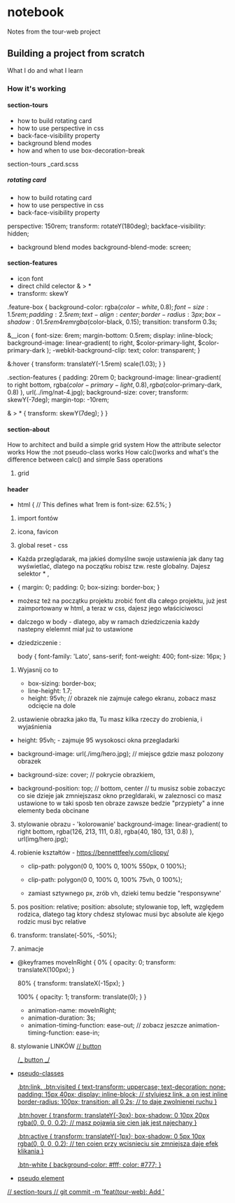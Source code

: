 # notebook

Notes from the tour-web project

## Building a project from scratch

What I do and what I learn

### How it's working

#### section-tours

- how to build rotating card
- how to use perspective in css
- back-face-visibility property
- background blend modes
- how and when to use box-decoration-break

section-tours
\_card.scss

##### rotating card

- how to build rotating card
- how to use perspective in css
- back-face-visibility property

perspective: 150rem;
transform: rotateY(180deg);
backface-visibility: hidden;

- background blend modes
  background-blend-mode: screen;

#### section-features

- icon font
- direct child celector & > \*
- transform: skewY

.feature-box {
background-color: rgba($color-white, 0.8);
  font-size: 1.5rem;
  padding: 2.5rem;
  text-align: center;
  border-radius: 3px;
  box-shadow: 0 1.5rem 4rem rgba($color-black, 0.15);
transition: transform 0.3s;

&\_\_icon {
font-size: 6rem;
margin-bottom: 0.5rem;
display: inline-block;
background-image: linear-gradient(
to right,
$color-primary-light,
$color-primary-dark
);
-webkit-background-clip: text;
color: transparent;
}

&:hover {
transform: translateY(-1.5rem) scale(1.03);
}
}

.section-features {
padding: 20rem 0;
background-image: linear-gradient(
to right bottom,
rgba($color-primary-light, 0.8),
      rgba($color-primary-dark, 0.8)
),
url(../img/nat-4.jpg);
background-size: cover;
transform: skewY(-7deg);
margin-top: -10rem;

& > \* {
transform: skewY(7deg);
}
}

#### section-about

How to architect and build a simple grid system
How the attribute selector works
How the :not pseudo-class works
How calc()works and what's the difference between calc() and simple Sass operations

1. grid

<!-- <section class="grid-test">
  <div class="row">
    <div class="col-1-of-2">Col 1 of 2</div>
    <div class="col-1-of-2">Col 2 of 2</div>
  </div>
  <div class="row">
    <div class="col-1-of-3">Col 1 of 2</div>
    <div class="col-1-of-3">Col 2 of 3</div>
    <div class="col-1-of-3">Col 3 of 3</div>
  </div>
  <div class="row">
    <div class="col-1-of-3">Col 1 of 3</div>
    <div class="col-2-of-3">Col 2 of 3</div>
  </div>

  <div class="row">
    <div class="col-1-of-4">Col 1 of 4</div>
    <div class="col-1-of-4">Col 1 of 4</div>
    <div class="col-1-of-4">Col 1 of 4</div>
    <div class="col-1-of-4">Col 1 of 4</div>
  </div>

  <div class="row">
    <div class="col-1-of-4">Col 1 of 4</div>
    <div class="col-1-of-4">Col 1 of 4</div>
    <div class="col-2-of-4">Col 2 of 4</div>
  </div>

  <div class="row">
    <div class="col-1-of-4">Col 1 of 4</div>
    <div class="col-3-of-4">Col 3 of 4</div>
  </div>
</section> -->

#### header

- html {
  // This defines what 1rem is
  font-size: 62.5%;
  }

1. import fontów
<link href="https://fonts.googleapis.com/css?family=Lato:100,300,400,700,900">

2. icona, favicon
<link rel="shortcut icon" type="image/jpg" href="img/favicon.png" />

3. global reset - css

- Każda przeglądarak, ma jakieś domyślne swoje ustawienia jak dany tag wyświetlać, dlatego na początku robisz tzw. reste globalny. Dajesz selektor \* ,

* {
  margin: 0;
  padding: 0;
  box-sizing: border-box;
  }

- możesz też na początku projektu zrobić font dla całego projektu, już jest zaimportowany w html, a teraz w css, dajesz jego właściciwosci
- dalczego w body - dlatego, aby w ramach dziedziczenia każdy nastepny elelemnt miał już to ustawione

- dziedziczenie :

  body {
  font-family: 'Lato', sans-serif;
  font-weight: 400;
  font-size: 16px;
  }

1. Wyjasnij co to

   - box-sizing: border-box;
   - line-height: 1.7;
   - height: 95vh;
     // obrazek nie zajmuje całego ekranu, zobacz masz odcięcie na dole

2. ustawienie obrazka jako tła,
   Tu masz kilka rzeczy do zrobienia, i wyjaśnienia

- height: 95vh; - zajmuje 95 wysokosci okna przegladarki

- background-image: url(./img/hero.jpg);
  // miejsce gdzie masz polozony obrazek

- background-size: cover;
  // pokrycie obrazkiem,

- background-position: top; // bottom, center
  // tu musisz sobie zobaczyc co sie dzieje jak zmniejszasz okno przegldaraki, w zaleznosci co masz ustawione to w taki sposb ten obraze zawsze bedzie "przypiety" a inne elementy beda obcinane

3. stylowanie obrazu - 'kolorowanie'
   background-image: linear-gradient(
   to right bottom,
   rgba(126, 213, 111, 0.8),
   rgba(40, 180, 131, 0.8)
   ),
   url(img/hero.jpg);

4. robienie kształtów - https://bennettfeely.com/clippy/

   - clip-path: polygon(0 0, 100% 0, 100% 550px, 0 100%);

   - clip-path: polygon(0 0, 100% 0, 100% 75vh, 0 100%);

   - zamiast sztywnego px, zrób vh, dzieki temu bedzie "responsywne'

5. pos
   position: relative;
   position: absolute;
   stylowanie top, left, względem rodzica, dlatego tag ktory chdesz stylowac musi byc absolute ale kjego rodzic musi byc relative

6. transform: translate(-50%, -50%);

7. animacje

- @keyframes moveInRight {
  0% {
  opacity: 0;
  transform: translateX(100px);
  }

  80% {
  transform: translateX(-15px);
  }

  100% {
  opacity: 1;
  transform: translate(0);
  }
  }

  - animation-name: moveInRight;
  - animation-duration: 3s;
  - animation-timing-function: ease-out;
    // zobacz jeszcze animation-timing-function: ease-in;

8. stylowanie LINKÓW <a href> // button

   /_ button _/

- pseudo-classes

  .btn:link,
  .btn:visited {
  text-transform: uppercase;
  text-decoration: none;
  padding: 15px 40px;
  display: inline-block; // stylujesz link, a on jest inline
  border-radius: 100px;
  transition: all 0.2s; // to daje zwolnienei ruchu
  }

  .btn:hover {
  transform: translateY(-3px);
  box-shadow: 0 10px 20px rgba(0, 0, 0, 0.2); // masz pojawia sie cien jak jest najechany
  }

  .btn:active {
  transform: translateY(-1px);
  box-shadow: 0 5px 10px rgba(0, 0, 0, 0.2); // ten coien przy wcisnieciu sie zmniejsza daje efek klikania
  }

  .btn-white {
  background-color: #fff;
  color: #777;
  }

- pseudo element

// section-tours
// git commit -m 'feat(tour-web): Add '

